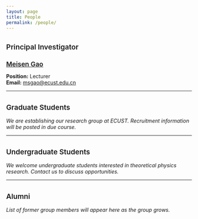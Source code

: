 ```yaml
---
layout: page
title: People
permalink: /people/
---
```


<style>
.page-title {
  font-size: 1.5rem !important;
  font-weight: 600;
  margin-bottom: 0.5rem !important;
}

.page-header {
  margin-bottom: 1rem !important;
}

.page-content {
  margin-top: 0 !important;
}

.page-content > *:first-child {
  margin-top: 0.1rem !important;
}

h2 {
  font-size: 1.2rem !important;
  font-weight: 600;
  margin-top: 2rem;
  margin-bottom: 1rem;
}

h3 {
  font-size: 1.1rem !important;
  font-weight: 600;
  margin-top: 1.5rem;
  margin-bottom: 0.8rem;
}
</style>

## Principal Investigator

### [Meisen Gao](/cv/)

**Position:** Lecturer  
**Email:** msgao@ecust.edu.cn

---

## Graduate Students

*We are establishing our research group at ECUST. Recruitment information will be posted in due course.*

---

## Undergraduate Students

*We welcome undergraduate students interested in theoretical physics research. Contact us to discuss opportunities.*

---

## Alumni

*List of former group members will appear here as the group grows.*

